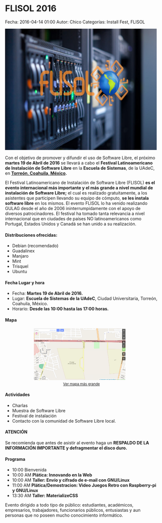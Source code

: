 FLISOL 2016
===========

Fecha: 2016-04-14 01:00
Autor: Chico
Categorías: Install Fest, FLISOL

![FLISOL 2016](2016-04-14-flisol/flisol-2016-small.png)

Con el objetivo de promover y difundir el uso de Software Libre, el próximo **martes 19 de Abril de 2016** se llevará a cabo el **Festival Latinoamericano de Instalación de Software Libre** en la **Escuela de Sistemas**, de la UAdeC, en **[Torreón, Coahuila, México](http://flisol.info/FLISOL2016/Mexico/Torreon).**

<!-- break -->

El Festival Latinoamericano de Instalación de Software Libre (FLISOL) **es el evento internacional más importante y el más grande a nivel mundial de instalación de Software Libre;** el cual es realizado gratuitamente, a los asistentes que participen llevando su equipo de cómputo, **se les instala software libre** en los mismos. El evento FLISOL lo ha venido realizando GULAG desde el año de 2006 ininterrumpidamente con el apoyo de diversos patrocinadores. El festival ha tomado tanta relevancia a nivel internacional que en ciudades de países NO latinoamericanos como Portugal, Estados Unidos y Canadá se han unido a su realización.

#### Distribuciones ofrecidas:

+ Debian (recomendado)
+ Guadalinex
+ Manjaro
+ Mint
+ Trisquel
+ Ubuntu

#### Fecha Lugar y hora

+ Fecha: **Martes 19 de Abril de 2016.**
+ Lugar: **Escuela de Sistemas de la UAdeC**, Ciudad Universitaria, Torreón, Coahuila, México.
+ Horario: **Desde las 10:00 hasta las 17:00 horas.**

#### Mapa

<center>
<a href="http://www.openstreetmap.org/#map=16/25.5288/-103.3335">
<img class="img-responsive" style="width:60%;height:auto;margin-right:12px;" src="2015-03-22-DFD2015/OSM-CU.png" alt="CU-UAdeC" width="325" height="250"><br/><small><a href="http://www.openstreetmap.org/#map=16/25.5288/-103.3335">Ver mapa más grande</a></small>
</a>
<br/>
</center>


#### Actividades

+ Charlas
+ Muestra de Software Libre
+ Festival de instalación
+ Contacto con la comunidad de Software Libre local.

#### ATENCIÓN

Se recomienda que antes de asistir al evento haga un **RESPALDO DE LA INFORMACIÓN IMPORTANTE y defragmentar el disco duro.**

#### Programa

+ 10:00 Bienvenida
+ 10:00 AM **Plática: Innovando en la Web**
+ 10:00 AM **Taller: Envío y cifrado de e-mail con GNU/Linux**
+ 11:00 AM **Plática/Demostracion: Video Juegos Retro con Raspberry-pi y GNU/Linux**
+ 13:30 AM **Taller: MaterializeCSS**

Evento dirigido a todo tipo de público: estudiantes, académicos, empresarios, trabajadores, funcionarios públicos, entusiastas y aun personas que no poseen mucho conocimiento informático.

